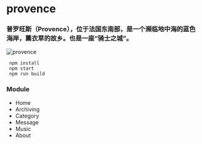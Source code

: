 # provence
### 普罗旺斯（Provence），位于法国东南部，是一个濒临地中海的蓝色海岸，薰衣草的故乡。也是一座“骑士之城”。
![provence](./src/assets/public/time.jpg)

 ```
  npm install
  npm start
  npm run build
 ```
 
### Module
  - Home
  - Archiving
  - Category
  - Message
  - Music
  - About
```

```